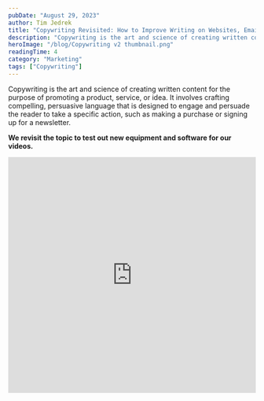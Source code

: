 ```yaml
---
pubDate: "August 29, 2023"
author: Tim Jedrek
title: "Copywriting Revisited: How to Improve Writing on Websites, Emails, Presentations, etc."
description: "Copywriting is the art and science of creating written content for the purpose of promoting a product, service, or idea. It involves crafting compelling, persuasive language that is designed to engage and persuade the reader to take a specific action, such as making a purchase or signing up for a newsletter."
heroImage: "/blog/Copywriting v2 thumbnail.png"
readingTime: 4
category: "Marketing"
tags: ["Copywriting"]
---
```


Copywriting is the art and science of creating written content for the purpose of promoting a product, service, or idea. It involves crafting compelling, persuasive language that is designed to engage and persuade the reader to take a specific action, such as making a purchase or signing up for a newsletter.

**We revisit the topic to test out new equipment and software for our videos.**

<iframe width="100%" height="480" src="https://www.youtube.com/embed/ZtGsdpW5FJA?si=YYrT-qHMXxg_8VnA" title="YouTube video player" frameborder="0" allow="accelerometer; autoplay; clipboard-write; encrypted-media; gyroscope; picture-in-picture; web-share" referrerpolicy="strict-origin-when-cross-origin" allowfullscreen></iframe>
